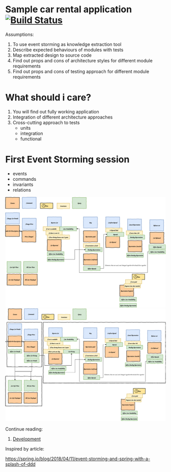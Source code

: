 Sample car rental application [![Build Status](https://travis-ci.org/jkanclerz/car-rental.svg?branch=master)](https://travis-ci.org/jkanclerz/car-rental)
=============================

Assumptions:
1. To use event storming as knowledge extraction tool
2. Describe expected behaviours of modules with tests
3. Map extracted design to source code
4. Find out props and cons of architecture styles for different module requirements
5. Find out props and cons of testing approach for different module requirements 

What should i care?
===================

1. You will find out fully working application
2. Integration of different architecture approaches
3. Cross-cutting approach to tests 
    * units
    * integration
    * functional


First Event Storming session
============================
* events
* commands
* invariants
* relations

![event storming session](docs/event_storming.svg "event storming session")
![event storming session boundries](docs/event_storming--boundries.svg "event storming session")


Continue reading:
1. [Development](docs/development.md)




Inspired by article:

https://spring.io/blog/2018/04/11/event-storming-and-spring-with-a-splash-of-ddd
